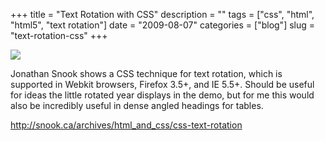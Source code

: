 +++
title = "Text Rotation with CSS"
description = ""
tags = ["css", "html", "html5", "text rotation"]
date = "2009-08-07"
categories = ["blog"]
slug = "text-rotation-css"
+++



  <div class="notebook-screenshot"><a href="http://snook.ca/archives/html_and_css/css-text-rotation"><img id='bluga-thumbnail-1852' class='bluga-thumbnail large' src='http://media.konigi.com/bluga/
wt4a7c1f11b5212.jpg'/></a></div><p>Jonathan Snook shows a CSS technique for text rotation, which is supported in Webkit browsers, Firefox 3.5+, and IE 5.5+. Should be useful for ideas the little rotated year displays in the demo, but for me this would also be incredibly useful in dense angled headings for tables.</p>
    
  <a href="http://snook.ca/archives/html_and_css/css-text-rotation">http://snook.ca/archives/html_and_css/css-text-rotation</a>
